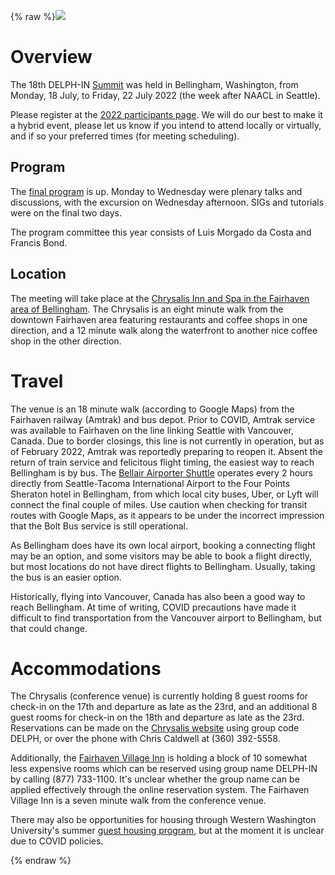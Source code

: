 {% raw %}<img src="https://user-images.githubusercontent.com/5589855/180908536-28427430-6dc4-40c7-936c-38ff01722b96.jpg" />


# Overview

The 18th DELPH-IN [Summit](https://delph-in.github.io/docs/summits/SummitTop) was held in Bellingham,
Washington, from Monday, 18 July, to Friday, 22 July 2022 (the week
after NAACL in Seattle). 

Please register at the [2022 participants page](https://delph-in.github.io/docs/summits/Fairhaven2022Participants).  We will do our best to make it a hybrid event, please let us know if you intend to attend locally or virtually, and if so your preferred times (for meeting scheduling).

## Program

The [final program](https://delph-in.github.io/docs/summits/Fairhaven2022Schedule) is up. Monday to Wednesday were plenary talks and discussions, with the excursion on Wednesday afternoon.   SIGs and tutorials were on the final two days.

The program committee this year consists of Luis Morgado da Costa and Francis Bond.

## Location

The meeting will take place at the [Chrysalis Inn
and Spa in the Fairhaven area of Bellingham](https://www.hilton.com/en/hotels/blittqq-the-chrysalis-inn-and-spa-bellingham/). The Chrysalis is
an eight minute walk from the downtown Fairhaven area
featuring restaurants and coffee shops in one direction, and a 12
minute walk along the waterfront to another nice coffee shop in the
other direction.

# Travel

The venue is an 18 minute walk (according to Google Maps) from the Fairhaven
railway (Amtrak) and bus depot.  Prior to COVID, Amtrak service was available to Fairhaven on the line linking Seattle with Vancouver, Canada.  Due to border closings, this line is not currently in operation, but as of February 2022, Amtrak was reportedly preparing to reopen it.  Absent the return of train service and felicitous flight timing, the easiest way to reach Bellingham is by bus.  The [Bellair Airporter Shuttle](https://airporter.com/shuttle/schedules/bellingham-to-seatac/) operates every 2 hours directly from Seattle-Tacoma International Airport to the Four Points Sheraton hotel in Bellingham, from which local city buses, Uber, or Lyft will connect the final couple of miles.  Use caution when checking for transit routes with Google Maps, as it appears to be under the incorrect impression that the Bolt Bus service is still operational.

As Bellingham does have its own local airport, booking a connecting flight may be an option, and some visitors may be able to book a flight directly, but most locations do not have direct flights to Bellingham.  Usually, taking the bus is an easier option.

Historically, flying into Vancouver, Canada has also been a good way to reach Bellingham.  At time of writing, COVID precautions have made it difficult to find transportation from the Vancouver airport to Bellingham, but that could change.

# Accommodations

The Chrysalis (conference venue) is currently holding 8 guest rooms for check-in on the 17th and departure as late as the 23rd, and an additional 8 guest rooms for check-in on the 18th and departure as late as the 23rd.  Reservations can be made on the [Chrysalis website](https://www.hilton.com/en/hotels/blittqq-the-chrysalis-inn-and-spa-bellingham/) using group code DELPH, or over the phone with Chris Caldwell at (360) 392-5558.

Additionally, the [Fairhaven Village Inn](https://www.fairhavenvillageinn.com) is holding a block of 10 somewhat less expensive rooms which can be reserved using group name DELPH-IN by calling (877) 733-1100.  It's unclear whether the group name can be applied effectively through the online reservation system.  The Fairhaven Village Inn is a seven minute walk from the conference venue.

There may also be opportunities for housing through Western Washington University's summer [guest housing program](https://housing.wwu.edu/guest-housing), but at the moment it is unclear due to COVID policies.

<update date omitted for speed>{% endraw %}